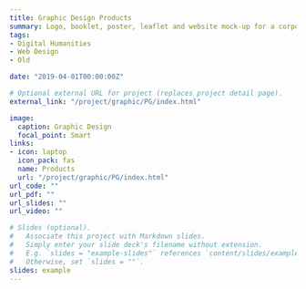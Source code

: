 ```yaml
---
title: Graphic Design Products
summary: Logo, booklet, poster, leaflet and website mock-up for a corporate branding, using Adobe Illustrator, Photoshop, Indesign CC
tags:
- Digital Humanities 
- Web Design
- Old

date: "2019-04-01T00:00:00Z"

# Optional external URL for project (replaces project detail page).
external_link: "/project/graphic/PG/index.html"

image:
  caption: Graphic Design
  focal_point: Smart
links:
- icon: laptop
  icon_pack: fas
  name: Products
  url: "/project/graphic/PG/index.html"
url_code: ""
url_pdf: ""
url_slides: ""
url_video: ""

# Slides (optional).
#   Associate this project with Markdown slides.
#   Simply enter your slide deck's filename without extension.
#   E.g. `slides = "example-slides"` references `content/slides/example-slides.md`.
#   Otherwise, set `slides = ""`.
slides: example
---
```

